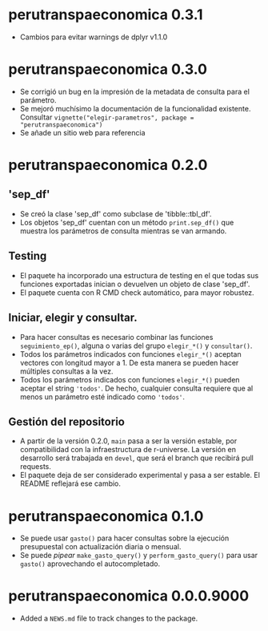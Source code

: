 # perutranspaeconomica 0.3.1

- Cambios para evitar warnings de dplyr v1.1.0

# perutranspaeconomica 0.3.0

- Se corrigió un bug en la impresión de la metadata de consulta para el parámetro.
- Se mejoró muchísimo la documentación de la funcionalidad existente. Consultar `vignette("elegir-parametros", package = "perutranspaeconomica")`
- Se añade un sitio web para referencia

# perutranspaeconomica 0.2.0

## 'sep_df'

- Se creó la clase 'sep_df' como subclase de 'tibble::tbl_df'. 
- Los objetos 'sep_df' cuentan con un método `print.sep_df()` que muestra los parámetros de consulta mientras se van armando.

## Testing

- El paquete ha incorporado una estructura de testing en el que todas sus funciones exportadas inician o devuelven un objeto de clase 'sep_df'.
- El paquete cuenta con R CMD check automático, para mayor robustez.

## Iniciar, elegir y consultar.

- Para hacer consultas es necesario combinar las funciones `seguimiento_ep()`, alguna o varias del grupo `elegir_*()` y `consultar()`.
- Todos los parámetros indicados con funciones `elegir_*()` aceptan vectores con longitud mayor a 1. De esta manera se pueden hacer múltiples consultas a la vez.
- Todos los parámetros indicados con funciones `elegir_*()` pueden aceptar el string `'todos'`. De hecho, cualquier consulta requiere que al menos un parámetro esté indicado como `'todos'`.

## Gestión del repositorio

- A partir de la versión 0.2.0, `main` pasa a ser la versión estable, por compatibilidad con la infraestructura de r-universe. La versión en desarrollo será trabajada en `devel`, que será el branch que recibirá pull requests.
- El paquete deja de ser considerado experimental y pasa a ser estable. El README reflejará ese cambio.

# perutranspaeconomica 0.1.0

- Se puede usar `gasto()` para hacer consultas sobre la ejecución presupuestal con actualización diaria o mensual.
- Se puede *pipear* `make_gasto_query()` y `perform_gasto_query()` para usar `gasto()` aprovechando el autocompletado.


# perutranspaeconomica 0.0.0.9000

* Added a `NEWS.md` file to track changes to the package.
